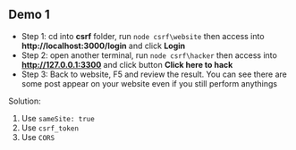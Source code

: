 ## Demo 1

- Step 1: cd into **csrf** folder, run `node csrf\website` then access into **http://localhost:3000/login** and click **Login**
- Step 2: open another terminal, run `node csrf\hacker` then access into **http://127.0.0.1:3300** and click button **Click here to hack**
- Step 3: Back to website, F5 and review the result. You can see there are some post appear on your website even if you still perform anythings

Solution:

1. Use `sameSite: true`
2. Use `csrf_token`
3. Use `CORS`
